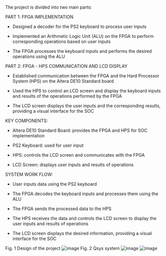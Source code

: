 The project is divided into two main parts:


PART 1: FPGA IMPLEMENTATION

- Designed a decoder for the PS2 keyboard to process user inputs

- Implemented an Arithmetic Logic Unit (ALU) on the FPGA to perform corresponding operations based on user inputs

- The FPGA processes the keyboard inputs and performs the desired operations using the ALU 
 


PART 2: FPGA - HPS COMMUNICATION AND LCD DISPLAY 

- Established communication between the FPGA and the Hard Processor System (HPS) on the Altera DE10 Standard board

- Used the HPS to control an LCD screen and display the keyboard inputs and results of the operations performed by the FPGA

- The LCD screen displays the user inputs and the corresponding results, providing a visual interface for the SOC



KEY COMPONENTS:

- Altera DE10 Standard Board: provides the FPGA and HPS for SOC implementation

- PS2 Keyboard: used for user input

- HPS: controls the LCD screen and communicates with the FPGA

- LCD Screen: displays user inputs and results of operations



SYSTEM WORK FLOW:

- User inputs data using the PS2 keyboard

- The FPGA decodes the keyboard inputs and processes them using the ALU

- The FPGA sends the processed data to the HPS

- The HPS receives the data and controls the LCD screen to display the user inputs and results of operations

- The LCD screen displays the desired information, providing a visual interface for the SOC



Fig. 1 Design of the project
![image](https://github.com/user-attachments/assets/30a44792-60da-4ab4-a29a-32478da5443c)
Fig. 2 Qsys system
![image](https://github.com/user-attachments/assets/67099ac0-f972-42dc-a6c7-40fa09e21df7)
![image](https://github.com/user-attachments/assets/492222bf-9cfc-4c17-8b2c-cb53c98c9122)

